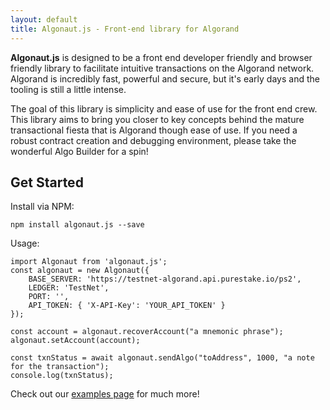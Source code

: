 ```yaml
---
layout: default
title: Algonaut.js - Front-end library for Algorand
---
```


**Algonaut.js** is designed to be a front end developer friendly and browser friendly library to facilitate intuitive transactions on the Algorand network. Algorand is incredibly fast, powerful and secure, but it's early days and the tooling is still a little intense.

The goal of this library is simplicity and ease of use for the front end crew. This library aims to bring you closer to key concepts behind the mature transactional fiesta that is Algorand though ease of use. If you need a robust contract creation and debugging environment, please take the wonderful Algo Builder for a spin!

## Get Started

Install via NPM:

```npm install algonaut.js --save```

Usage:

<pre><code class="hljs language-javascript">import Algonaut from 'algonaut.js';
const algonaut = new Algonaut({
	BASE_SERVER: 'https://testnet-algorand.api.purestake.io/ps2',
	LEDGER: 'TestNet',
	PORT: '',
	API_TOKEN: { 'X-API-Key': 'YOUR_API_TOKEN' }
});

const account = algonaut.recoverAccount("a mnemonic phrase");
algonaut.setAccount(account);

const txnStatus = await algonaut.sendAlgo("toAddress", 1000, "a note for the transaction");
console.log(txnStatus);</code></pre>

Check out our [examples page](./test/) for much more!